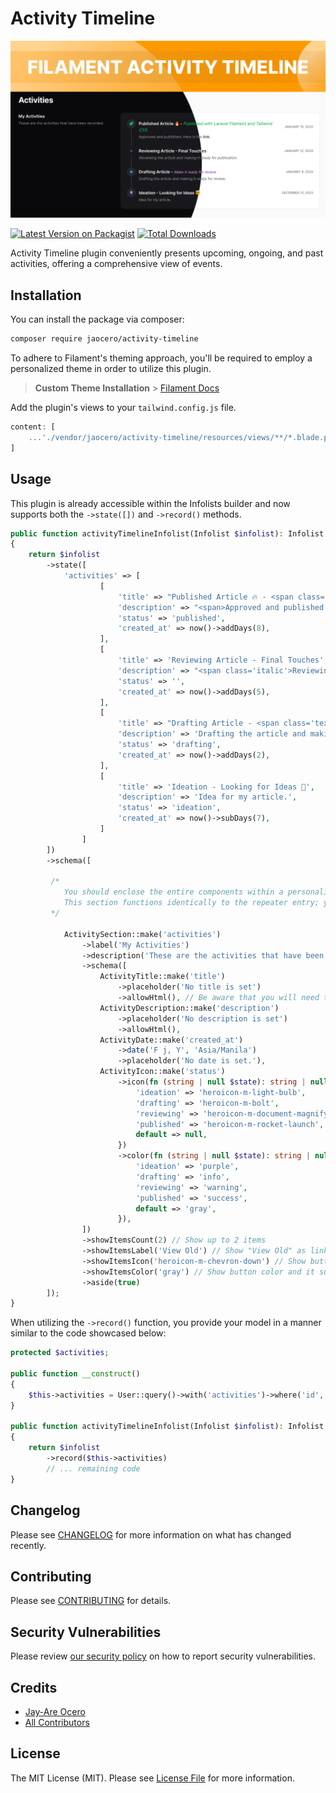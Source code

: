 # Activity Timeline

![Header](https://github.com/199ocero/activity-timeline/blob/main/art/images/jaocero-activity-timeline.jpeg)

[![Latest Version on Packagist](https://img.shields.io/packagist/v/jaocero/activity-timeline.svg?style=flat-square)](https://packagist.org/packages/jaocero/activity-timeline)
[![Total Downloads](https://img.shields.io/packagist/dt/jaocero/activity-timeline.svg?style=flat-square)](https://packagist.org/packages/jaocero/activity-timeline)

Activity Timeline plugin conveniently presents upcoming, ongoing, and past activities, offering a comprehensive view of events.

## Installation

You can install the package via composer:

```bash
composer require jaocero/activity-timeline
```

To adhere to Filament's theming approach, you'll be required to employ a personalized theme in order to utilize this plugin.

> **Custom Theme Installation** > [Filament Docs](https://filamentphp.com/docs/3.x/panels/themes#creating-a-custom-theme)

Add the plugin's views to your `tailwind.config.js` file.

```js
content: [
    ...'./vendor/jaocero/activity-timeline/resources/views/**/*.blade.php',
]
```

## Usage

This plugin is already accessible within the Infolists builder and now supports both the `->state([])` and `->record()` methods.

```php
public function activityTimelineInfolist(Infolist $infolist): Infolist
{
    return $infolist
        ->state([
            'activities' => [
                    [
                        'title' => "Published Article 🔥 - <span class='italic font-normal dark:text-success-400 text-success-600'>Published with Laravel Filament and Tailwind CSS</span>",
                        'description' => "<span>Approved and published. Here is the <a href='#' class='font-bold hover:underline dark:text-orange-300'>link.</a></span>",
                        'status' => 'published',
                        'created_at' => now()->addDays(8),
                    ],
                    [
                        'title' => 'Reviewing Article - Final Touches',
                        'description' => "<span class='italic'>Reviewing the article and making it ready for publication.</span>",
                        'status' => '',
                        'created_at' => now()->addDays(5),
                    ],
                    [
                        'title' => "Drafting Article - <span class='text-sm italic font-normal text-purple-800 dark:text-purple-300'>Make it ready for review</span>",
                        'description' => 'Drafting the article and making it ready for review.',
                        'status' => 'drafting',
                        'created_at' => now()->addDays(2),
                    ],
                    [
                        'title' => 'Ideation - Looking for Ideas 🤯',
                        'description' => 'Idea for my article.',
                        'status' => 'ideation',
                        'created_at' => now()->subDays(7),
                    ]
                ]
        ])
        ->schema([

         /*
    	    You should enclose the entire components within a personalized "ActivitySection" entry.
            This section functions identically to the repeater entry; you simply have to provide the array state's key.
    	 */

            ActivitySection::make('activities')
                ->label('My Activities')
                ->description('These are the activities that have been recorded.')
                ->schema([
                    ActivityTitle::make('title')
                        ->placeholder('No title is set')
                        ->allowHtml(), // Be aware that you will need to ensure that the HTML is safe to render, otherwise your application will be vulnerable to XSS attacks.
                    ActivityDescription::make('description')
                        ->placeholder('No description is set')
                        ->allowHtml(),
                    ActivityDate::make('created_at')
                        ->date('F j, Y', 'Asia/Manila')
                        ->placeholder('No date is set.'),
                    ActivityIcon::make('status')
                        ->icon(fn (string | null $state): string | null => match ($state) {
                            'ideation' => 'heroicon-m-light-bulb',
                            'drafting' => 'heroicon-m-bolt',
                            'reviewing' => 'heroicon-m-document-magnifying-glass',
                            'published' => 'heroicon-m-rocket-launch',
                            default => null,
                        })
                        ->color(fn (string | null $state): string | null => match ($state) {
                            'ideation' => 'purple',
                            'drafting' => 'info',
                            'reviewing' => 'warning',
                            'published' => 'success',
                            default => 'gray',
                        }),
                ])
                ->showItemsCount(2) // Show up to 2 items
                ->showItemsLabel('View Old') // Show "View Old" as link label
                ->showItemsIcon('heroicon-m-chevron-down') // Show button icon
                ->showItemsColor('gray') // Show button color and it supports all colors
                ->aside(true)
        ]);
}
```

When utilizing the `->record()` function, you provide your model in a manner similar to the code showcased below:

```php
protected $activities;

public function __construct()
{
    $this->activities = User::query()->with('activities')->where('id', auth()->user()->id)->first();
}

public function activityTimelineInfolist(Infolist $infolist): Infolist
{
    return $infolist
        ->record($this->activities)
        // ... remaining code
}
```

## Changelog

Please see [CHANGELOG](CHANGELOG.md) for more information on what has changed recently.

## Contributing

Please see [CONTRIBUTING](.github/CONTRIBUTING.md) for details.

## Security Vulnerabilities

Please review [our security policy](../../security/policy) on how to report security vulnerabilities.

## Credits

-   [Jay-Are Ocero](https://github.com/199ocero)
-   [All Contributors](../../contributors)

## License

The MIT License (MIT). Please see [License File](LICENSE.md) for more information.
